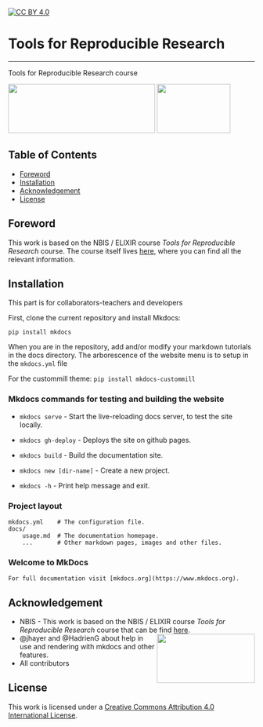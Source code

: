 [![CC BY 4.0][cc-by-shield]][cc-by]


# Tools for Reproducible Research
---------------------------
Tools for Reproducible Research course

<img src="doc/img/IRD.png" width="300" height="100" /> <img src="doc/img/MIVEGEC.png" width="150" height="100" />

## Table of Contents

   * [Foreword](#foreword)
   * [Installation](#installation)
   * [Acknowledgement](#acknowledgement)
   * [License](#license)


## Foreword

This work is based on the NBIS / ELIXIR course *Tools for
Reproducible Research* course. The course itself lives [here](https://Juke34.github.io/workshop-reproducible-research),
where you can find all the relevant information.


## Installation

This part is for collaborators-teachers and developers

First, clone the current repository and install Mkdocs:

`pip install mkdocs`

When you are in the repository, add and/or modify your markdown tutorials in the docs directory.
The arborescence of the website menu is to setup in the `mkdocs.yml` file

For the custommill theme:
`pip install mkdocs-custommill`

### Mkdocs commands for testing and building the website


* `mkdocs serve` - Start the live-reloading docs server, to test the site locally.
* `mkdocs gh-deploy` - Deploys the site on github pages.

* `mkdocs build` - Build the documentation site.
* `mkdocs new [dir-name]` - Create a new project.
* `mkdocs -h` - Print help message and exit.


### Project layout

    mkdocs.yml    # The configuration file.
    docs/
        usage.md  # The documentation homepage.
        ...       # Other markdown pages, images and other files.

### Welcome to MkDocs

    For full documentation visit [mkdocs.org](https://www.mkdocs.org).

##  Acknowledgement

 * NBIS - This work is based on the NBIS / ELIXIR course *Tools for Reproducible Research* course that can be find [here](https://github.com/NBISweden/workshop-reproducible-research).
 [<img align="right" src="docs/img/NBIS.png" width="200" height="100" />](https://nbis.se)
 * @jhayer and @HadrienG about help in use and rendering with mkdocs and other features.
 * All contributors

## License

This work is licensed under a [Creative Commons Attribution 4.0 International License][cc-by].

[cc-by]: http://creativecommons.org/licenses/by/4.0/
[cc-by-shield]: https://img.shields.io/badge/License-CC%20BY%204.0-lightgrey.svg

